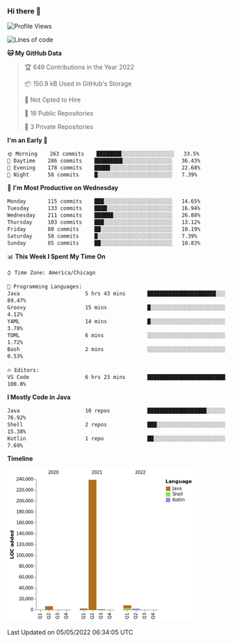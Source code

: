 ### Hi there 👋


<!--START_SECTION:waka-->
![Profile Views](http://img.shields.io/badge/Profile%20Views-0-blue)

![Lines of code](https://img.shields.io/badge/From%20Hello%20World%20I%27ve%20Written-259%20Thousand%20lines%20of%20code-blue)

**🐱 My GitHub Data** 

> 🏆 649 Contributions in the Year 2022
 > 
> 📦 150.9 kB Used in GitHub's Storage 
 > 
> 🚫 Not Opted to Hire
 > 
> 📜 18 Public Repositories 
 > 
> 🔑 3 Private Repositories  
 > 
**I'm an Early 🐤** 

```text
🌞 Morning    263 commits    ████████░░░░░░░░░░░░░░░░░   33.5% 
🌆 Daytime    286 commits    █████████░░░░░░░░░░░░░░░░   36.43% 
🌃 Evening    178 commits    █████░░░░░░░░░░░░░░░░░░░░   22.68% 
🌙 Night      58 commits     █░░░░░░░░░░░░░░░░░░░░░░░░   7.39%

```
📅 **I'm Most Productive on Wednesday** 

```text
Monday       115 commits    ███░░░░░░░░░░░░░░░░░░░░░░   14.65% 
Tuesday      133 commits    ████░░░░░░░░░░░░░░░░░░░░░   16.94% 
Wednesday    211 commits    ██████░░░░░░░░░░░░░░░░░░░   26.88% 
Thursday     103 commits    ███░░░░░░░░░░░░░░░░░░░░░░   13.12% 
Friday       80 commits     ██░░░░░░░░░░░░░░░░░░░░░░░   10.19% 
Saturday     58 commits     █░░░░░░░░░░░░░░░░░░░░░░░░   7.39% 
Sunday       85 commits     ██░░░░░░░░░░░░░░░░░░░░░░░   10.83%

```


📊 **This Week I Spent My Time On** 

```text
⌚︎ Time Zone: America/Chicago

💬 Programming Languages: 
Java                     5 hrs 43 mins       ██████████████████████░░░   89.47% 
Groovy                   15 mins             █░░░░░░░░░░░░░░░░░░░░░░░░   4.12% 
YAML                     14 mins             █░░░░░░░░░░░░░░░░░░░░░░░░   3.78% 
TOML                     6 mins              ░░░░░░░░░░░░░░░░░░░░░░░░░   1.72% 
Bash                     2 mins              ░░░░░░░░░░░░░░░░░░░░░░░░░   0.53%

🔥 Editors: 
VS Code                  6 hrs 23 mins       █████████████████████████   100.0%

```

**I Mostly Code in Java** 

```text
Java                     10 repos            ███████████████████░░░░░░   76.92% 
Shell                    2 repos             ███░░░░░░░░░░░░░░░░░░░░░░   15.38% 
Kotlin                   1 repo              ██░░░░░░░░░░░░░░░░░░░░░░░   7.69%

```


**Timeline**

![Chart not found](https://raw.githubusercontent.com/powercasgamer/powercasgamer/master/charts/bar_graph.png) 


 Last Updated on 05/05/2022 06:34:05 UTC
<!--END_SECTION:waka-->
